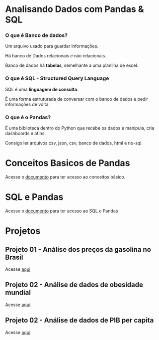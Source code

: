 # Analisando Dados com Pandas & SQL

### O que é Banco de dados?
Um arquivo usado para guardar informações.

Há banco de Dados relacionais e não relacionais.

Banco de dados há **tabelas**, semelhante a uma planilha de excel.

### O que é SQL - Structured Query Language
SQL é uma **linguagem de consulta**.

É uma forma estruturada de conversar com o banco de dados e pedir informações de volta.

### O que é o Pandas?
É uma biblioteca dentro do Python que recebe os dados e manipula, cria dashboards e afins.

Consigo ler arquivos csv, json, csv, banco de dados, html e no-sql.

# Conceitos Basicos de Pandas
Acesse o [documento](./Pandas/Conceitos%20B%C3%A1sicos%20de%20Pandas/conceitos-basicos.md) para ter acesso ao conceitos básico.

# SQL e Pandas
Acesse o [documento](./Pandas/SQL%20e%20Pandas/sql-e-pandas.md) para ter acesso ao SQL e Pandas

# Projetos
## Projeto 01 - Análise dos preços da gasolina no Brasil
Acesse [aqui]()
## Projeto 02 - Análise de dados de obesidade mundial
Acesse [aqui]()
## Projeto 02 - Análise de dados de PIB per capita
Acesse [aqui]()
